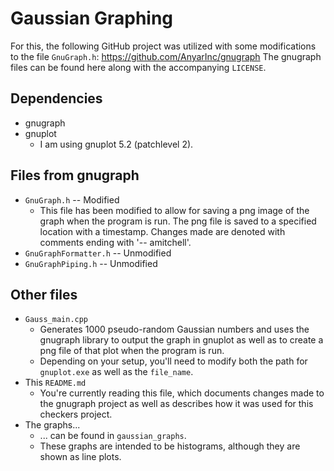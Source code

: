 # Gaussian Graphing
For this, the following GitHub project was utilized with some modifications to the file `GnuGraph.h`: https://github.com/AnyarInc/gnugraph
The gnugraph files can be found here along with the accompanying `LICENSE`.
## Dependencies
- gnugraph
- gnuplot
  - I am using gnuplot 5.2 (patchlevel 2).
## Files from gnugraph
- `GnuGraph.h` -- Modified
  - This file has been modified to allow for saving a png image of the graph when the program is run. The png file is saved to a specified location with a timestamp. Changes made are denoted with comments ending with '-- amitchell'.
- `GnuGraphFormatter.h` -- Unmodified
- `GnuGraphPiping.h` -- Unmodified
## Other files
- `Gauss_main.cpp`
  - Generates 1000 pseudo-random Gaussian numbers and uses the gnugraph library to output the graph in gnuplot as well as to create a png file of that plot when the program is run.
  - Depending on your setup, you'll need to modify both the path for `gnuplot.exe` as well as the `file_name`.
- This `README.md`
  - You're currently reading this file, which documents changes made to the gnugraph project as well as describes how it was used for this checkers project.
- The graphs...
  - ... can be found in `gaussian_graphs`.
  - These graphs are intended to be histograms, although they are shown as line plots.
